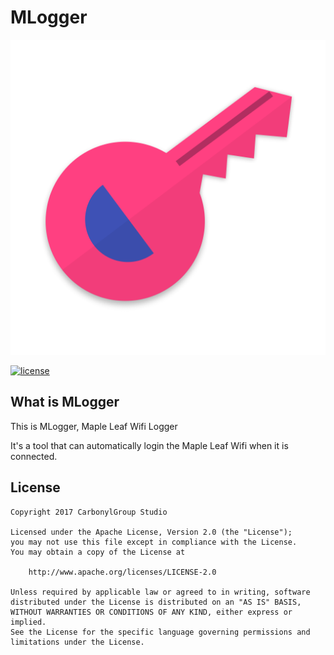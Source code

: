 ﻿MLogger
=======

![](app/src/main/res/drawable-xxhdpi/mlogger.png)

[![license](https://img.shields.io/github/license/HITGIF/MLogger.svg)]()

What is MLogger
-------------------
This is MLogger, Maple Leaf Wifi Logger

It's a tool that can automatically login the Maple Leaf Wifi when it is connected.

License
-------
    Copyright 2017 CarbonylGroup Studio

    Licensed under the Apache License, Version 2.0 (the "License");
    you may not use this file except in compliance with the License.
    You may obtain a copy of the License at

        http://www.apache.org/licenses/LICENSE-2.0

    Unless required by applicable law or agreed to in writing, software
    distributed under the License is distributed on an "AS IS" BASIS,
    WITHOUT WARRANTIES OR CONDITIONS OF ANY KIND, either express or implied.
    See the License for the specific language governing permissions and
    limitations under the License.
